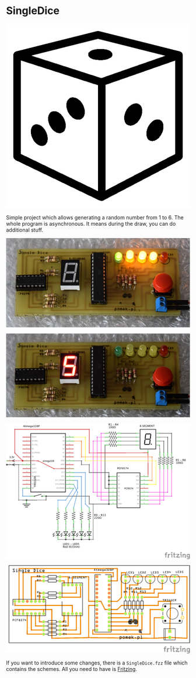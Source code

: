 # SingleDice

![SingleDice](./assets/dice.png)

Simple project which allows generating a random number from 1 to 6. 
The whole program is asynchronous. It means during the draw, you can 
do additional stuff.

![Drawing](./assets/dice_drawing.jpg)

![5!](./assets/dice_five.jpg)

![Schematic](./assets/dice_schem.png)

![PCB](./assets/dice_pcb.png)

If you want to introduce some changes, there is a `SingleDice.fzz` file which contains the schemes.
All you need to have is [Fritzing](http://fritzing.org/home/).

